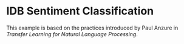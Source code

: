 # IDB Sentiment Classification

This example is based on the practices introduced by Paul Anzure in _Transfer Learning for Natural Language Processing_.
